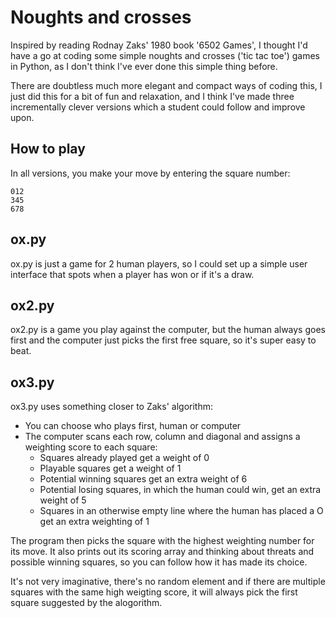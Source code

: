 # Noughts and crosses

Inspired by reading Rodnay Zaks' 1980 book '6502 Games', I thought I'd have a go at coding some simple noughts and crosses ('tic tac toe') games in Python, as I don't think I've ever done this simple thing before.

There are doubtless much more elegant and compact ways of coding this, I just did this for a bit of fun and relaxation, and I think I've made three incrementally clever versions which a student could follow and improve upon.

## How to play

In all versions, you make your move by entering the square number:
```
012
345
678
```

## ox.py

ox.py is just a game for 2 human players, so I could set up a simple user interface that spots when a player has won or if it's a draw.



## ox2.py

ox2.py is a game you play against the computer, but the human always goes first and the computer just picks the first free square, so it's super easy to beat.

## ox3.py

ox3.py uses something closer to Zaks' algorithm:

- You can choose who plays first, human or computer
- The computer scans each row, column and diagonal and assigns a weighting score to each square:
  - Squares already played get a weight of 0
  - Playable squares get a weight of 1
  - Potential winning squares get an extra weight of 6
  - Potential losing squares, in which the human could win, get an extra weight of 5
  - Squares in an otherwise empty line where the human has placed a O get an extra weighting of 1

The program then picks the square with the highest weighting number for its move. It also prints out its scoring array and thinking about threats and possible winning squares, so you can follow how it has made its choice.

It's not very imaginative, there's no random element and if there are multiple squares with the same high weigting score, it will always pick the first square suggested by the alogorithm.
